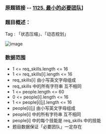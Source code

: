 ### 原题链接 -- [1125. 最小的必要团队](https://leetcode.cn/problems/smallest-sufficient-team/)]

### 题目概述：
Tag : 「状态压缩」、「动态规划」

![image](https://user-images.githubusercontent.com/99656524/230697419-445890fd-b247-4ba2-a7bd-e96067662d21.png)

### 数据范围
* 1 <= req_skills.length <= 16
* 1 <= req_skills[i].length <= 16
* req_skills[i] 由小写英文字母组成
* req_skills 中的所有字符串 互不相同
* 1 <= people.length <= 60
* 0 <= people[i].length <= 16
* 1 <= people[i][j].length <= 16
* people[i][j] 由小写英文字母组成
* people[i] 中的所有字符串 互不相同
* people[i] 中的每个技能是 req_skills 中的技能
* 题目数据保证「必要团队」一定存在
